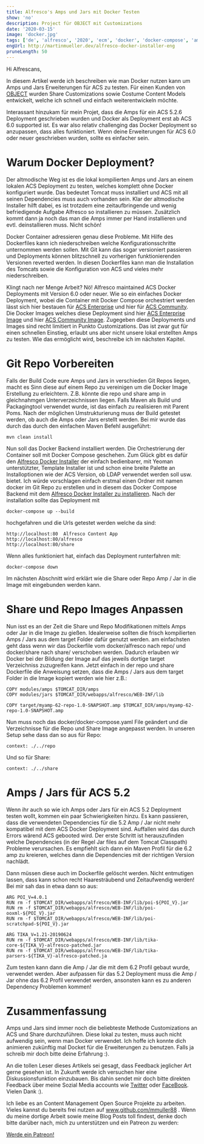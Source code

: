 ```yaml
---
title: Alfresco's Amps und Jars mit Docker Testen
show: 'no'
description: Project für OBJECT mit Customizations
date: '2020-03-15'
image: 'docker.jpg'
tags: ['de', 'alfresco', '2020', 'ecm', 'docker', 'docker-compose', 'amp', 'jar']
engUrl: http://martinmueller.dev/alfresco-docker-installer-eng
pruneLength: 50
---
```


Hi Alfrescans,

In diesem Artikel werde ich beschreiben wie man Docker nutzen kann um Amps und Jars Erweiterungen für ACS zu testen. Für einen Kunden von [OBJECT](https://www.object.ch) wurden Share Customizations sowie Costume Content Models entwickelt, welche ich schnell und einfach weiterentwickeln möchte.

Interassant hinzukam für mein Projet, dass die Amps für ein ACS 5.2.6 Deployment geschrieben wurden und Docker als Deployment erst ab ACS 6.0 supported ist. Es war also relativ challenging das Docker Deployment so anzupassen, dass alles funktioniert. Wenn deine Erweiterungen für ACS 6.0 oder neuer geschrieben wurden, sollte es einfacher sein.

# Warum Docker Deployment?
Der altmodische Weg ist es die lokal kompilierten Amps und Jars an einem lokalen ACS Deployment zu testen, welches komplett ohne Docker konfiguriert wurde. Das bedeutet Tomcat muss installiert und ACS mit all seinen Dependencies muss auch vorhanden sein. Klar der altmodische Installer hilft dabei, es ist trotzdem eine zeitaufbringende und wenig befriedigende Aufgabe Alfresco so installieren zu müssen. Zusätzlich kommt dann ja noch das man die Amps immer per Hand installieren und evtl. deinstallieren muss. Nicht schön!

Docker Container adressieren genau diese Probleme. Mit Hilfe des Dockerfiles kann ich niederschreiben welche Konfigurationsschritte unternommen werden sollen. Mit Git kann das sogar versioniert passieren und Deployments können blitzschnell zu vorherigen funktionierenden Versionen reverted werden. In diesen Dockerfiles kann man die Installation des Tomcats sowie die Konfiguration von ACS und vieles mehr niederschreiben. 

Klingt nach ner Menge Arbeit? Nö! Alfresco maintained ACS Docker Deployments mit Version 6.0 oder neuer. Wie so ein einfaches Docker Deployment, wobei die Container mit Docker Compose orchestriert werden lässt sich hier bestauen für [ACS Enterprise](https://github.com/Alfresco/acs-deployment/tree/master/docker-compose) und hier für [ACS Community](https://github.com/Alfresco/acs-community-deployment/tree/master/docker-compose). Die Docker Images welches diese Deployment sind hier [ACS Enterprise Image](https://github.com/Alfresco/acs-packaging/tree/master/docker-alfresco) und hier [ACS Community Image](https://github.com/Alfresco/acs-community-packaging/tree/master/docker-alfresco). Zugegeben diese Deployments und Images sind recht limitiert in Punkto Customizations. Das ist zwar gut für einen schnellen Einstieg, erlaubt uns aber nicht unsere lokal erstellten Amps zu testen. Wie das ermöglicht wird, beschreibe ich im nächsten Kapitel.

# Git Repo Vorbereiten
Falls der Build Code eure Amps und Jars in verschieden Git Repos liegen, macht es Sinn diese auf einem Repo zu vereinigen um die Docker Image Erstellung zu erleichtern. Z.B. könnte die repo und share amp in gleichnahmgen Unterverzeichnissen liegen. Falls Maven als Build und Packagingtool verwendet wurde, ist das einfach zu realisieren mit Parent Poms. Nach der möglichen Umstrukturierung muss der Build getestet werden, ob auch die Amps oder Jars erstellt werden. Bei mir wurde das durch das durch den einfachen Maven Befehl ausgeführt:

```
mvn clean install
```

Nun soll das Docker Backend installiert werden. Die Orchestrierung der Container soll mit Docker Compose geschehen. Zum Glück gibt es dafür den [Alfresco Docker Installer](https://github.com/Alfresco/alfresco-docker-installer) der einfach bedienbarer, mit Yeoman unterstützter, Template Installer ist und schon eine breite Palette an Installoptionen wie der ACS Version, ob LDAP verwendet werden soll usw. bietet. Ich würde vorschlagen einfach erstmal einen Ordner mit namen docker im Git Repo zu erstellen und in diesem das Docker Compose Backend mit dem [Alfresco Docker Installer zu installieren](https://github.com/Alfresco/alfresco-docker-installer#installation). Nach der installation sollte das Deployment mit
```
docker-compose up --build
```
hochgefahren und die Urls getestet werden welche da sind:

```
http://localhost:80  Alfresco Content App
http://localhost:80/alfresco 
http://localhost:80/share
```

Wenn alles funktioniert hat, einfach das Deployment runterfahren mit:
```
docker-compose down
```
Im nächsten Abschnitt wird erklärt wie die Share oder Repo Amp / Jar in die Image mit eingebunden werden kann.

# Share und Repo Images Anpassen
Nun isst es an der Zeit die Share und Repo Modifikationen mittels Amps oder Jar in die Image zu gießen. Idealerweise sollten die frisch kompilierten Amps / Jars aus dem target Folder dafür genutzt werden. am einfachsten geht dass wenn wir das Dockerfile vom docker/alfresco nach repo/ und docker/share nach share/ verschoben werden. Dadurch erlauben wir Docker bei der Bildung der Image auf das jeweils dortige target Verzeichniss zuzugreifen kann. Jetzt einfach in der repo und share Dockerfile die Anweisung setzen, dass die Amps / Jars aus dem target Folder in die Image kopiert werden wie hier z.B.:

```
COPY modules/amps $TOMCAT_DIR/amps
COPY modules/jars $TOMCAT_DIR/webapps/alfresco/WEB-INF/lib

COPY target/myamp-62-repo-1.0-SNAPSHOT.amp $TOMCAT_DIR/amps/myamp-62-repo-1.0-SNAPSHOT.amp
```

Nun muss noch das docker/docker-compose.yaml File geändert und die Verzeichnisse für die Repo und Share Image angepasst werden. In unseren Setup sehe dass dan so aus für Repo:

```
context: ./../repo
```

Und so für Share:

```
context: ./../share
```

# Amps / Jars für ACS 5.2
Wenn ihr auch so wie ich Amps oder Jars für ein ACS 5.2 Deployment testen wollt, kommen ein paar Schwierigkeiten hinzu. Es kann passieren, dass die verwendeten Dependencies für die 5.2 Amp / Jar nicht mehr kompatibel mit dem ACS Docker Deployment sind. Auffallen wird das durch Errors wärend ACS gebooted wird. Der erste Schritt ist herauszufinden welche Dependencies (in der Regel Jar files auf dem Tomcat Classpath) Probleme verursachen. Es empfiehlt sich dann ein Maven Profil für die 6.2 amp zu kreieren, welches dann die Dependencies mit der richtigen Version nachlädt. 

Dann müssen diese auch im Dockerfile gelöscht werden. Nicht entmutigen lassen, dass kann schon recht Haaresträubend und Zeitaufwendig werden! Bei mir sah das in etwa dann so aus:
```
ARG POI_V=4.0.1
RUN rm -f $TOMCAT_DIR/webapps/alfresco/WEB-INF/lib/poi-${POI_V}.jar 
RUN rm -f $TOMCAT_DIR/webapps/alfresco/WEB-INF/lib/poi-ooxml-${POI_V}.jar
RUN rm -f $TOMCAT_DIR/webapps/alfresco/WEB-INF/lib/poi-scratchpad-${POI_V}.jar

ARG TIKA_V=1.21-20190624
RUN rm -f $TOMCAT_DIR/webapps/alfresco/WEB-INF/lib/tika-core-${TIKA_V}-alfresco-patched.jar
RUN rm -f $TOMCAT_DIR/webapps/alfresco/WEB-INF/lib/tika-parsers-${TIKA_V}-alfresco-patched.ja
```

Zum testen kann dann die Amp / Jar die mit dem 6.2 Profil gebaut wurde, verwendet werden. Aber aufpassen für das 5.2 Deployment muss die Amp / Jar ohne das 6.2 Profil verwendet werden, ansonsten kann es zu anderen Dependency Problemen kommen!

# Zusammenfassung
Amps und Jars sind immer noch die beliebteste Methode Customizations an ACS und Share durchzuführen. Diese lokal zu testen, muss auch nicht aufwendig sein, wenn man Docker verwendet. Ich hoffe ich konnte dich animieren zukünftig mal Docket für die Erweiterungen zu benutzen. Falls ja schreib mir doch bitte deine Erfahrung :).

An die tollen Leser dieses Artikels sei gesagt, dass Feedback jeglicher Art gerne gesehen ist. In Zukunft werde ich versuchen hier eine Diskussionsfunktion einzubauen. Bis dahin sendet mir doch bitte direkten Feedback über meine Sozial Media accounts wie [Twitter](https://twitter.com/MartinMueller_) oder [FaceBook](https://www.facebook.com/martin.muller.10485). Vielen Dank :).

Ich liebe es an Content Management Open Source Projekte zu arbeiten. Vieles kannst du bereits frei nutzen auf www.github.com/mmuller88 . Wenn du meine dortige Arbeit sowie meine Blog Posts toll findest, denke doch bitte darüber nach, mich zu unterstützen und ein Patreon zu werden:

<a href="https://www.patreon.com/bePatron?u=29010217" data-patreon-widget-type="become-patron-button">Werde ein Patreon!</a><script async src="https://c6.patreon.com/becomePatronButton.bundle.js"></script>